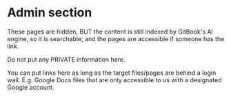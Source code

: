 # Admin section

These pages are hidden, BUT the content is still indexed by GitBook's AI engine, so it is searchable; and the pages are accessible if someone has the link.

Do not put any PRIVATE information here.

You can put links here as long as the target files/pages are behind a login wall. E.g. Google Docs files that are only accessible to us with a designated Google account.
